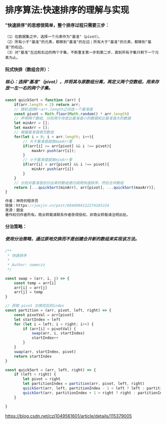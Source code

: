 # 排序算法:快速排序的理解与实现   

#### "快速排序"的思想很简单，整个排序过程只需要三步：

    （1）在数据集之中，选择一个元素作为"基准"（pivot）。
    （2）所有小于"基准"的元素，都移到"基准"的左边；所有大于"基准"的元素，都移到"基准"的右边。
    （3）对"基准"左边和右边的两个子集，不断重复第一步和第二步，直到所有子集只剩下一个元素为止。
 

#### 阮式快排（数组合并）：

##### 核心：选择"**基准**"（pivot），**并将其与原数组分离，再定义两个空数组**，用来存放一左一右的两个子集。

```javascript
const quickSort = function (arr) {
    if(arr.length < 2) return arr;
    // 随机选择0～arr.length之间选一个基准值
    const pivot = Math.floor(Math.random() * arr.length)
    // 声明两个数组，分别用于存放比基准值小的数据和比基准值大的数据
    let minArr = [];
    let maxArr = [];
    // 根据基准值填充数组
    for(let i = 0; i < arr.length; i++){
        // 大于基准值就放maxArr里
        if(arr[i] >= arr[pivot] && i !== pivot){
            maxArr.push(arr[i]);
        }
        // 小于基准值就放minArr里
        if(arr[i] < arr[pivot] && i !== pivot){
            minArr.push(arr[i])
        }
    }
    // 分别对基准值划分出来的数组递归调用快速排序，然后合并数组
    return [...quickSort(minArr), arr[pivot], ...quickSort(maxArr)];
}

作者：神奇的程序员
链接：https://juejin.cn/post/6844904122274185224
来源：掘金
著作权归作者所有。商业转载请联系作者获得授权，非商业转载请注明出处。
```









#### 分治策略：

##### 使用分治策略，通过原地交换而不是创建合并新的数组来实现该方法。

```javascript
/**
 * 快速排序
 *
 * Author: nameczz
 */

const swap = (arr, i, j) => {
    const temp = arr[i]
    arr[i] = arr[j]
    arr[j] = temp
}

// 获取 pivot 交换完后的index
const partition = (arr, pivot, left, right) => {
    const pivotVal = arr[pivot]
    let startIndex = left
    for (let i = left; i < right; i++) {
        if (arr[i] < pivotVal) {
            swap(arr, i, startIndex)
            startIndex++
        }
    }
    swap(arr, startIndex, pivot)
    return startIndex
}

const quickSort = (arr, left, right) => {
    if (left < right) {
        let pivot = right
        let partitionIndex = partition(arr, pivot, left, right)
        quickSort(arr, left, partitionIndex - 1 < left ? left : partitionIndex - 1)
        quickSort(arr, partitionIndex + 1 > right ? right : partitionIndex + 1, right)
    }

}


```



https://blog.csdn.net/czj1049561601/article/details/115379005









